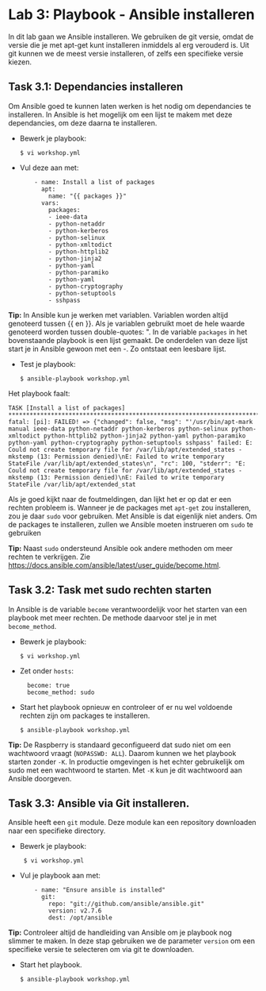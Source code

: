 # Lab 3: Playbook - Ansible installeren
In dit lab gaan we Ansible installeren. We gebruiken de git versie, omdat de versie die je met apt-get kunt installeren inmiddels al erg verouderd is. Uit git kunnen we de meest versie installeren, of zelfs een specifieke versie kiezen.

## Task 3.1: Dependancies installeren
Om Ansible goed te kunnen laten werken is het nodig om dependancies te installeren. In Ansible is het mogelijk om een lijst te makem met deze dependancies, om deze daarna te installeren.

* Bewerk je playbook:

  ``$ vi workshop.yml``
  
* Vul deze aan met:

  ```
      - name: Install a list of packages
        apt:
          name: "{{ packages }}"
        vars:
          packages:
          - ieee-data
          - python-netaddr
          - python-kerberos
          - python-selinux
          - python-xmltodict
          - python-httplib2
          - python-jinja2
          - python-yaml
          - python-paramiko
          - python-yaml
          - python-cryptography
          - python-setuptools
          - sshpass
  ```
  
**Tip:** In Ansible kun je werken met variablen. Variablen worden altijd genoteerd tussen {{ en }}. Als je variablen gebruikt moet de hele waarde genoteerd worden tussen double-quotes: ". In de variable ``packages`` in het bovenstaande playbook is een lijst gemaakt. De onderdelen van deze lijst start je in Ansible gewoon met een -. Zo ontstaat een leesbare lijst.

* Test je playbook:

  ``$ ansible-playbook workshop.yml``

Het playbook faalt:

```
TASK [Install a list of packages] **********************************************************************************************
fatal: [pi]: FAILED! => {"changed": false, "msg": "'/usr/bin/apt-mark manual ieee-data python-netaddr python-kerberos python-selinux python-xmltodict python-httplib2 python-jinja2 python-yaml python-paramiko python-yaml python-cryptography python-setuptools sshpass' failed: E: Could not create temporary file for /var/lib/apt/extended_states - mkstemp (13: Permission denied)\nE: Failed to write temporary StateFile /var/lib/apt/extended_states\n", "rc": 100, "stderr": "E: Could not create temporary file for /var/lib/apt/extended_states - mkstemp (13: Permission denied)\nE: Failed to write temporary StateFile /var/lib/apt/extended_stat
```

Als je goed kijkt naar de foutmeldingen, dan lijkt het er op dat er een rechten probleem is. Wanneer je de packages met ``apt-get`` zou installeren, zou je daar ``sudo`` voor gebruiken. Met Ansible is dat eigenlijk niet anders. Om de packages te installeren, zullen we Ansible moeten instrueren om ``sudo`` te gebruiken

**Tip:** Naast ``sudo`` ondersteund Ansible ook andere methoden om meer rechten te verkrijgen. Zie https://docs.ansible.com/ansible/latest/user_guide/become.html.

## Task 3.2: Task met sudo rechten starten
In Ansible is de variable ``become`` verantwoordelijk voor het starten van een playbook met meer rechten. De methode daarvoor stel je in met ``become_method``.

* Bewerk je playbook:

  ``$ vi workshop.yml``
  
* Zet onder ``hosts``:

  ```
    become: true
    become_method: sudo
  ```
  
* Start het playbook opnieuw en controleer of er nu wel voldoende rechten zijn om packages te installeren.

  ``$ ansible-playbook workshop.yml``

**Tip:** De Raspberry is standaard geconfigueerd dat sudo niet om een wachtwoord vraagt (``NOPASSWD: ALL``). Daarom kunnen we het playbook starten zonder ``-K``. In productie omgevingen is het echter gebruikelijk om sudo met een wachtwoord te starten. Met ``-K`` kun je dit wachtwoord aan Ansible doorgeven.

## Task 3.3: Ansible via Git installeren.
Ansible heeft een ``git`` module. Deze module kan een repository downloaden naar een specifieke directory.

* Bewerk je playbook:

  `` $ vi workshop.yml``
  
* Vul je playbook aan met:

  ```
      - name: "Ensure ansible is installed"
        git:
          repo: "git://github.com/ansible/ansible.git"
          version: v2.7.6
          dest: /opt/ansible
  ```

**Tip:** Controleer altijd de handleiding van Ansible om je playbook nog slimmer te maken. In deze stap gebruiken we de parameter ``version`` om een specifieke versie te selecteren om via git te downloaden.

* Start het playbook.

  ``$ ansible-playbook workshop.yml``
